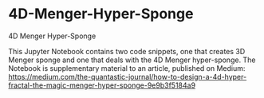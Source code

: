 # 4D-Menger-Hyper-Sponge
4D Menger Hyper-Sponge

This Jupyter Notebook contains two code snippets, one that creates 3D Menger sponge and one that deals with the 4D Menger hyper-sponge.
The Notebook is supplementary material to an article, published on Medium:
https://medium.com/the-quantastic-journal/how-to-design-a-4d-hyper-fractal-the-magic-menger-hyper-sponge-9e9b3f5184a9


